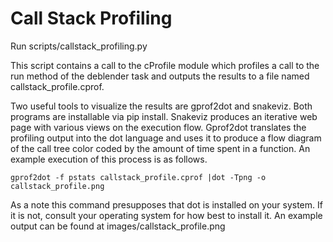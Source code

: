 Call Stack Profiling
====================

Run scripts/callstack_profiling.py

This script contains a call to the cProfile module which profiles a call to the run method of the deblender task and
outputs the results to a file named callstack_profile.cprof.

Two useful tools to visualize the results are gprof2dot and snakeviz. Both programs are installable via pip
install. Snakeviz produces an iterative web page with various views on the execution flow. Gprof2dot
translates the profiling output into the dot language and uses it to produce a flow diagram of the call tree
color coded by the amount of time spent in a function. An example execution of this process is as follows.

```
gprof2dot -f pstats callstack_profile.cprof |dot -Tpng -o callstack_profile.png
```

As a note this command presupposes that dot is installed on your system. If it is not, consult your operating
system for how best to install it. An example output can be found at images/callstack_profile.png
